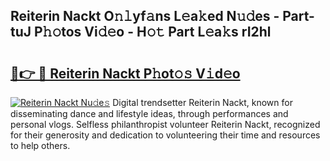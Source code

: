 ## Reiterin Nackt O𝚗𝚕yf𝚊ns L𝚎a𝚔ed N𝚞𝚍es - Part-tuJ P𝚑𝚘tos Vi𝚍𝚎o - H𝚘𝚝 Part L𝚎a𝚔s rI2hl

# <h2><a href="http://kff35l.oniu.top/?m=Reiterin+Nackt">🔗👉 🔴 Reiterin Nackt P𝚑ot𝚘𝚜 V𝚒d𝚎o</a></h2>

[![Reiterin Nackt Nu𝚍e𝚜](https://i.imgur.com/0qMVB7G.gif)](http://kff35l.oniu.top/?m=Reiterin+Nackt)
Digital trendsetter Reiterin Nackt, known for disseminating dance and lifestyle ideas, through performances and personal vlogs. Selfless philanthropist volunteer Reiterin Nackt, recognized for their generosity and dedication to volunteering their time and resources to help others.  
